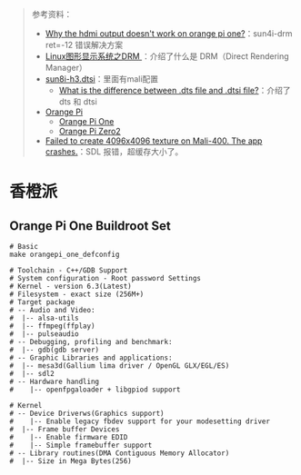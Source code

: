 > 参考资料：
>
> - [Why the hdmi output doesn't work on orange pi one?](https://unix.stackexchange.com/questions/616407/why-the-hdmi-output-doesnt-work-on-orange-pi-one)：sun4i-drm ret=-12 错误解决方案
> - [Linux图形显示系统之DRM ](https://www.cnblogs.com/hankgo/p/15586441.html)：介绍了什么是 DRM（Direct Rendering Manager）
> - [sun8i-h3.dtsi](https://github.com/u-boot/u-boot/blob/master/arch/arm/dts/sun8i-h3.dtsi)：里面有mali配置
>   - [What is the difference between .dts file and .dtsi file?](https://stackoverflow.com/questions/48420126/what-is-the-difference-between-dts-file-and-dtsi-file)：介绍了 dts 和 dtsi
> - [Orange Pi](http://www.orangepi.cn/index.html)
>   - [Orange Pi One](http://www.orangepi.cn/html/hardWare/computerAndMicrocontrollers/parameter/Orange-Pi-One.html)
>   - [Orange Pi Zero2](http://www.orangepi.cn/html/hardWare/computerAndMicrocontrollers/service-and-support/Orange-Pi-Zero-2.html)
> - [Failed to create 4096x4096 texture on Mali-400. The app crashes.](https://community.arm.com/support-forums/f/graphics-gaming-and-vr-forum/5189/failed-to-create-4096x4096-texture-on-mali-400-the-app-crashes)：SDL 报错，超缓存大小了。

# 香橙派

## Orange Pi One Buildroot Set

```shell
# Basic
make orangepi_one_defconfig

# Toolchain - C++/GDB Support
# System configuration - Root password Settings
# Kernel - version 6.3(Latest)
# Filesystem - exact size (256M+)
# Target package
# -- Audio and Video: 
#  |-- alsa-utils
#  |-- ffmpeg(ffplay)
#  |-- pulseaudio
# -- Debugging, profiling and benchmark: 
#  |-- gdb(gdb server)
# -- Graphic Libraries and applications:
#  |-- mesa3d(Gallium lima driver / OpenGL GLX/EGL/ES)
#  |-- sdl2
# -- Hardware handling
#	 |-- openfpgaloader + libgpiod support

# Kernel
# -- Device Driverws(Graphics support)
#	 |-- Enable legacy fbdev support for your modesetting driver
#  |-- Frame buffer Devices
#    |-- Enable firmware EDID
#    |-- Simple framebuffer support
# -- Library routines(DMA Contiguous Memory Allocator)
#  |-- Size in Mega Bytes(256)
```



